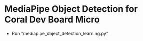 # MediaPipe Object Detection for Coral Dev Board Micro

- Run "mediapipe_object_detection_learning.py"
